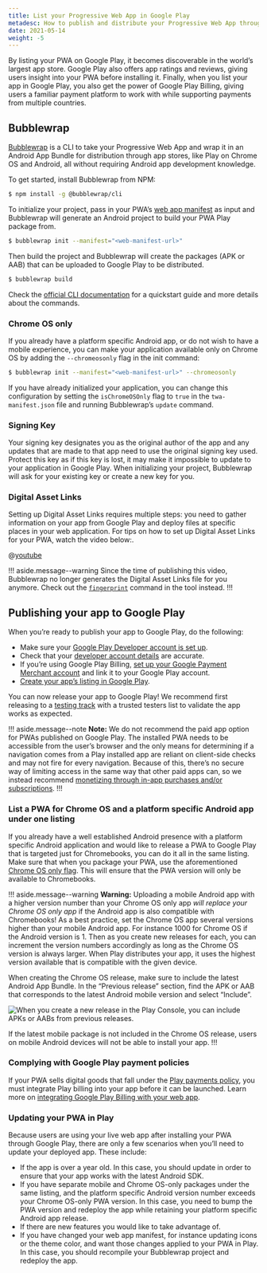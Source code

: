 ```yaml
---
title: List your Progressive Web App in Google Play
metadesc: How to publish and distribute your Progressive Web App through Google Play.
date: 2021-05-14
weight: -5
---
```


By listing your PWA on Google Play, it becomes discoverable in the world’s largest app store. Google Play also offers app ratings and reviews, giving users insight into your PWA before installing it. Finally, when you list your app in Google Play, you also get the power of Google Play Billing, giving users a familiar payment platform to work with while supporting payments from multiple countries.

## Bubblewrap

[Bubblewrap](https://github.com/GoogleChromeLabs/bubblewrap) is a CLI to take your Progressive Web App and wrap it in an Android App Bundle for distribution through app stores, like Play on Chrome OS and Android, all without requiring Android app development knowledge.

To get started, install Bubblewrap from NPM:

```bash
$ npm install -g @bubblewrap/cli
```

To initialize your project, pass in your PWA’s [web app manifest](https://web.dev/add-manifest/) as input and Bubblewrap will generate an Android project to build your PWA Play package from.

```bash
$ bubblewrap init --manifest="<web-manifest-url>"
```

Then build the project and Bubblewrap will create the packages (APK or AAB) that can be uploaded to Google Play to be distributed.

```bash
$ bubblewrap build
```

Check the [official CLI documentation](https://github.com/GoogleChromeLabs/bubblewrap/tree/main/packages/cli) for a quickstart guide and more details about the commands.

### Chrome OS only

If you already have a platform specific Android app, or do not wish to have a mobile experience, you can make your application available only on Chrome OS by adding the `--chromeosonly` flag in the init command:

```bash
$ bubblewrap init --manifest="<web-manifest-url>" --chromeosonly
```

If you have already initialized your application, you can change this configuration by setting the `isChromeOSOnly` flag to `true` in the `twa-manifest.json` file and running Bubblewrap’s `update` command.

### Signing Key

Your signing key designates you as the original author of the app and any updates that are made to that app need to use the original signing key used. Protect this key as if this key is lost, it may make it impossible to update to your application in Google Play. When initializing your project, Bubblewrap will ask for your existing key or create a new key for you.

### Digital Asset Links

Setting up Digital Asset Links requires multiple steps: you need to gather information on your app from Google Play and deploy files at specific places in your web application. For tips on how to set up Digital Asset Links for your PWA, watch the video below:.

@[youtube](https://www.youtube.com/watch?v=3bAQPnxLd4c)

!!! aside.message--warning
Since the time of publishing this video, Bubblewrap no longer generates the Digital Asset Links file for you anymore. Check out the [`fingerprint`](https://github.com/GoogleChromeLabs/bubblewrap/tree/main/packages/cli#fingerprint) command in the tool instead.
!!!

## Publishing your app to Google Play

When you’re ready to publish your app to Google Play, do the following:

- Make sure your [Google Play Developer account is set up](https://support.google.com/googleplay/android-developer/answer/6112435?authuser=1).
- Check that your [developer account details](https://support.google.com/googleplay/android-developer/answer/139626?authuser=1) are accurate.
- If you’re using Google Play Billing, [set up your Google Payment Merchant account](https://support.google.com/googleplay/android-developer/answer/3092739?authuser=1) and link it to your Google Play account.
- [Create your app’s listing in Google Play](https://developer.android.com/distribute/best-practices/launch/store-listing?authuser=1).

You can now release your app to Google Play! We recommend first releasing to a [testing track](https://support.google.com/googleplay/android-developer/answer/9845334?authuser=1&authuser=1&visit_id=637556446686565231-2880420394&rd=1) with a trusted testers list to validate the app works as expected.

!!! aside.message--note
**Note:** We do not recommend the paid app option for PWAs published on Google Play. The installed PWA needs to be accessible from the user’s browser and the only means for determining if a navigation comes from a Play installed app are reliant on client-side checks and may not fire for every navigation. Because of this, there’s no secure way of limiting access in the same way that other paid apps can, so we instead recommend [monetizing through in-app purchases and/or subscriptions](/{{locale.code}}/publish/pwa-play-billing).
!!!

### List a PWA for Chrome OS and a platform specific Android app under one listing

If you already have a well established Android presence with a platform specific Android application and would like to release a PWA to Google Play that is targeted just for Chromebooks, you can do it all in the same listing. Make sure that when you package your PWA, use the aforementioned [Chrome OS only flag](#chrome-os-only). This will ensure that the PWA version will only be available to Chromebooks.

!!! aside.message--warning
**Warning:** Uploading a mobile Android app with a higher version number than your Chrome OS only app _will replace your Chrome OS only app_ if the Android app is also compatible with Chromebooks! As a best practice, set the Chrome OS app several versions higher than your mobile Android app. For instance 1000 for Chrome OS if the Android version is 1. Then as you create new releases for each, you can increment the version numbers accordingly as long as the Chrome OS version is always larger. When Play distributes your app, it uses the highest version available that is compatible with the given device.

When creating the Chrome OS release, make sure to include the latest Android App Bundle. In the “Previous release” section, find the APK or AAB that corresponds to the latest Android mobile version and select “Include”.

![When you create a new release in the Play Console, you can include APKs or AABs from previous releases.](/images/publish/pwa-in-play/play-console-include.png)

If the latest mobile package is not included in the Chrome OS release, users on mobile Android devices will not be able to install your app.
!!!

### Complying with Google Play payment policies

If your PWA sells digital goods that fall under the [Play payments policy](https://support.google.com/googleplay/android-developer/answer/9858738#gbwa:~:text=Play%2Ddistributed%20apps%20must%20use%20Google%20Play's,app%20functionality%2C%20digital%20content%20or%20goods.), you must integrate Play billing into your app before it can be launched. Learn more on [integrating Google Play Billing with your web app](/{{locale.code}}/publish/pwa-play-billing).

### Updating your PWA in Play

Because users are using your live web app after installing your PWA through Google Play, there are only a few scenarios when you’ll need to update your deployed app. These include:

- If the app is over a year old. In this case, you should update in order to ensure that your app works with the latest Android SDK.
- If you have separate mobile and Chrome OS-only packages under the same listing, and the platform specific Android version number exceeds your Chrome OS-only PWA version. In this case, you need to bump the PWA version and redeploy the app while retaining your platform specific Android app release.
- If there are new features you would like to take advantage of.
- If you have changed your web app manifest, for instance updating icons or the theme color, and want those changes applied to your PWA in Play. In this case, you should recompile your Bubblewrap project and redeploy the app.

